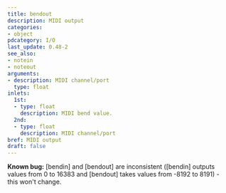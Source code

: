 ```yaml
---
title: bendout
description: MIDI output
categories:
- object
pdcategory: I/O 
last_update: 0.48-2
see_also:
- notein
- noteout
arguments:
- description: MIDI channel/port
  type: float
inlets:
  1st:
  - type: float
    description: MIDI bend value.
  2nd:
  - type: float
    description: MIDI channel/port
bref: MIDI output
draft: false
---
```

**Known bug:** [bendin] and [bendout] are inconsistent ([bendin] outputs values from 0 to 16383 and [bendout] takes values from -8192 to 8191) - this won't change.
